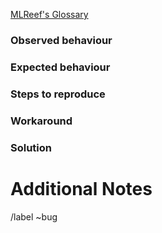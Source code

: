 [MLReef's Glossary](https://gitlab.com/mlreef/www-mlreef-com/-/tree/master/handbook/glossary.md)

### Observed behaviour



### Expected behaviour



### Steps to reproduce


### Workaround


### Solution
<!-- Add technical implementation details and the results of the tickets discussion here. -->



Additional Notes
=====================

/label ~bug
